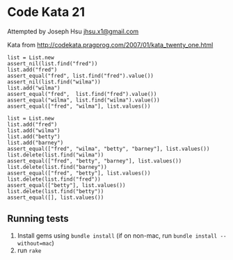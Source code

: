 # Code Kata 21

Attempted by Joseph Hsu <jhsu.x1@gmail.com>

Kata from http://codekata.pragprog.com/2007/01/kata_twenty_one.html

    list = List.new
    assert_nil(list.find("fred"))
    list.add("fred")
    assert_equal("fred", list.find("fred").value())
    assert_nil(list.find("wilma"))
    list.add("wilma")
    assert_equal("fred",  list.find("fred").value())
    assert_equal("wilma", list.find("wilma").value())
    assert_equal(["fred", "wilma"], list.values())
    
    list = List.new
    list.add("fred")
    list.add("wilma")
    list.add("betty")
    list.add("barney")
    assert_equal(["fred", "wilma", "betty", "barney"], list.values())
    list.delete(list.find("wilma"))
    assert_equal(["fred", "betty", "barney"], list.values())
    list.delete(list.find("barney"))
    assert_equal(["fred", "betty"], list.values())
    list.delete(list.find("fred"))
    assert_equal(["betty"], list.values())
    list.delete(list.find("betty"))
    assert_equal([], list.values())
    

## Running tests

1. Install gems using  `bundle install` (if on non-mac, run `bundle install --without=mac`)
2. run `rake`
